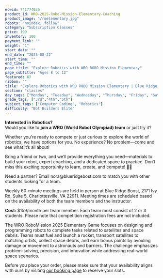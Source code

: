 ```yaml
---
ecwid: 741774035
product_id: WRO-2025-Robo-Mission-Elementary-Coaching
product_image: "/rmelementary.jpg"
robots: "noindex, follow"
category: "Subscription Classes"
price: 199
inventory: 100
payment_link: ""
weight: "1"
start_date: ""
end_date: "2025-08-22"
start_time: ""
end_time: ""
page_title: "Explore Robotics with WRO ROBO Mission Elementary"
page_subtitle: "Ages 8 to 12"
featured: 67
ribbon: ""
title: "Explore Robotics with WRO ROBO Mission Elementary | Blue Ridge Boost"
section: "classes"
day_tags: ["Monday", "Tuesday", "Wednesday", "Thursday", "Friday", "Saturday", "Sunday"]
grade_tags: ["3rd","4th","5th"]
subject_tags: ["Computer Coding", "Robotics"]
difficulty: "Bot Builders Elite"
---
```

<p><strong>Interested in Robotics?</strong><br> Would you like to <strong>join a WRO (World Robot Olympiad) team</strong> or just try it?</p><p>Whether you're ready to compete or just curious to explore the world of robotics, we have options for you. No experience? No problem—come and see what it’s all about!</p><p>Bring a friend or two, and we’ll provide everything you need—materials to build your robot, expert coaching, and a dedicated space to practice. Don’t miss this exciting opportunity to learn, create, and compete! 🚀🤖</p><p>Need a partner? Email nora@blueridgebost.com to match you with other students looking for a team.</p><p>Weekly 60-minute meetings are held in person at Blue Ridge Boost, 2171 Ivy Rd, Suite 5, Charlottesville, VA 22911. Meeting times are scheduled based on the availability of both the team members and the instructor.</p><p><strong>Cost:</strong> $159/month per team member. Each team must consist of 2 or 3 students. Please note that competition registration fees are not included.</p><p>The WRO RoboMission 2025 Elementary Game focuses on designing and programming robots to complete tasks related to satellites and space debris. Teams must fuel and launch a rocket, transport satellites to matching orbits, collect space debris, and earn bonus points by avoiding damage or movement to astronauts and barriers. The challenge emphasizes problem-solving, precision, and innovation while addressing real-world space scenarios.<br></p><p>Before you place your order, please make sure that your availability aligns with ours by visiting <a href="https://blueridgeboost-wro-robomission-elementary.youcanbook.me" target="_blank">our booking page</a> to reserve your slots.<br></p>
